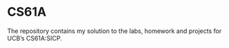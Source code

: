 # CS61A

The repository contains my solution to the labs, homework and projects for UCB’s CS61A:SICP.

